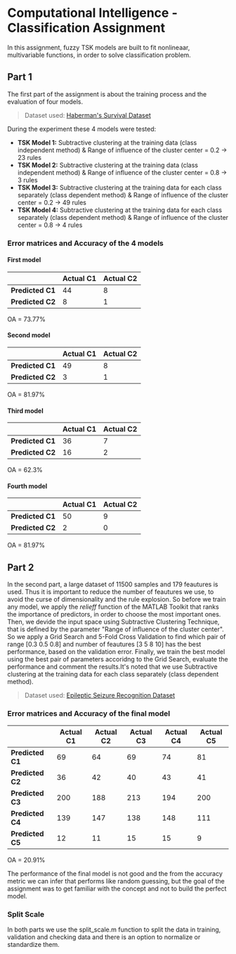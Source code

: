 # Computational Intelligence - Classification Assignment

In this assignment, fuzzy TSK models are built to fit nonlineaar, multivariable functions, in order to solve classification problem.

## Part 1
The first part of the assignment is about the training process and the evaluation of four models. 
>Dataset used: [Haberman's Survival Dataset](https://archive.ics.uci.edu/ml/datasets/haberman's+survival) 

During the experiment these 4 models were tested:
* **TSK Model 1:** Subtractive clustering at the training data (class independent method) & Range of influence of the cluster center = 0.2 → 23 rules
* **TSK Model 2:** Subtractive clustering at the training data (class independent method) & Range of influence of the cluster center = 0.8 →  3 rules
* **TSK Model 3:** Subtractive clustering at the training data for each class separately (class dependent method) & Range of influence of the cluster center = 0.2 → 49 rules
* **TSK Model 4:** Subtractive clustering at the training data for each class separately (class dependent method) & Range of influence of the cluster center = 0.8 → 4 rules

### Error matrices and Accuracy of the 4 models
#### First model
|  | **Actual C1** | **Actual C2** |    
| --- | --- | --- |                     
| **Predicted C1**	| 44 | 8	|         
| **Predicted C2**	| 8 | 1	|

OA = 73.77%

#### Second model
|  | **Actual C1** | **Actual C2** |    
| --- | --- | --- |                     
| **Predicted C1**	| 49 | 8	|         
| **Predicted C2**	| 3 | 1	|

OA = 81.97%

#### Third model
|  | **Actual C1** | **Actual C2** |    
| --- | --- | --- |                     
| **Predicted C1**	| 36 | 7	|         
| **Predicted C2**	| 16 | 2	|

OA = 62.3%

#### Fourth model
|  | **Actual C1** | **Actual C2** |    
| --- | --- | --- |                     
| **Predicted C1**	| 50 | 9	|         
| **Predicted C2**	| 2 | 0	|

OA = 81.97%

## Part 2
In the second part, a large dataset of 11500 samples and 179 feautures is used. Thus it is important to reduce the number of feautures we use, to avoid the curse of dimensionality and the rule explosion. So before we train any model, we apply the _relieff_ function of the MATLAB Toolkit that ranks the importance of predictors, in order to choose the most important ones. Then, we devide the input space using Subtractive Clustering Technique, that is defined by the parameter "Range of influence of the cluster center". So we apply a Grid Search and 5-Fold Cross Validation to find which pair of range [0.3 0.5 0.8] and number of feautures [3 5 8 10] has the best performance, based on the validation error. Finally, we train the best model using the best pair of parameters accoridng to the Grid Search, evaluate the performance and comment the results.It's noted that we use Subtractive clustering at the training data for each class separately (class dependent method).
>Dataset used: [Epileptic Seizure Recognition Dataset](https://archive.ics.uci.edu/ml/datasets/Superconductivty+Data) 

### Error matrices and Accuracy of the final model
|  | **Actual C1** | **Actual C2** | **Actual C3** | **Actual C4** |  **Actual C5** |
| --- | --- | --- | --- | --- | --- |
| **Predicted C1**	| 69 | 64	| 69	| 74 | 81 |
| **Predicted C2**	| 36 | 42	| 40	| 43 | 41 |
| **Predicted C3** | 200 | 188	| 213	| 194 | 200 |
| **Predicted C4** | 139| 147 |	138	| 148 | 111 |
| **Predicted C5** | 12 | 11 |	15	| 15 | 9 |

OA = 20.91%

The performance of the final model is not good and the from the accuracy metric we can infer that performs like random guessing, but the goal of the assignment was to get familiar with the concept and not to build the perfect model.

### Split Scale
In both parts we use the split_scale.m function to split the data in training, validation and checking data and there is an option to normalize or standardize them.
